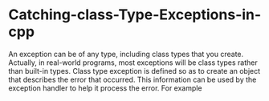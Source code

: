 # Catching-class-Type-Exceptions-in-cpp
An exception can be of any type, including class types that you create. Actually, in real-world programs, most exceptions will be class types rather than built-in types. Class type exception is  defined so as to create an object that describes the error that occurred. This information can be used by the exception handler to help it process the error.  For example
